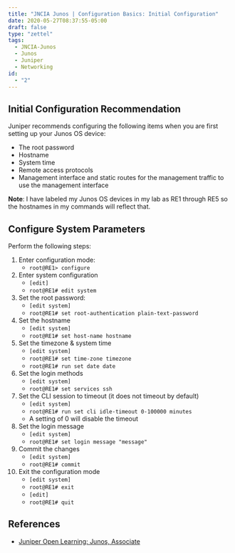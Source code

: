 ```yaml
---
title: "JNCIA Junos | Configuration Basics: Initial Configuration"
date: 2020-05-27T08:37:55-05:00
draft: false
type: "zettel"
tags:
  - JNCIA-Junos
  - Junos
  - Juniper
  - Networking
id:
  - "2"
---
```

## Initial Configuration Recommendation
Juniper recommends configuring the following  items when you are first setting up your Junos OS device:

  * The root password
  * Hostname
  * System time
  * Remote access protocols
  * Management interface and static routes for the management traffic to use the management interface

**Note**: I have labeled my Junos OS devices in my lab as RE1 through RE5 so the hostnames in my commands will reflect that.

## Configure System Parameters
Perform the following steps:

  1. Enter configuration mode:
      * `root@RE1> configure`
  2. Enter system configuration
      * `[edit]`
      * `root@RE1# edit system`
  3. Set the root password:
      * `[edit system]`
      * `root@RE1# set root-authentication plain-text-password`
  4. Set the hostname
      * `[edit system]`
      * `root@RE1# set host-name hostname`
  5. Set the timezone & system time
      * `[edit system]`
      * `root@RE1# set time-zone timezone`
      * `root@RE1# run set date date`
  6. Set the login methods
      * `[edit system]`
      * `root@RE1# set services ssh`
  7. Set the CLI session to timeout (it does not timeout by default)
      * `[edit system]`
      * `root@RE1# run set cli idle-timeout 0-100000 minutes`
      * A setting of 0 will disable the timeout
  8. Set the login message
      * `[edit system]`
      * `root@RE1# set login message "message"`
  9. Commit the changes
      * `[edit system]`
      * `root@RE1# commit`
  10. Exit the configuration mode
      * `[edit system]`
      * `root@RE1# exit`
      * `[edit]`
      * `root@RE1# quit`

## References
  * [Juniper Open Learning: Junos, Associate](https://cloud.contentraven.com/junosgenius/learningpath-detail/1004/3/0/1)
